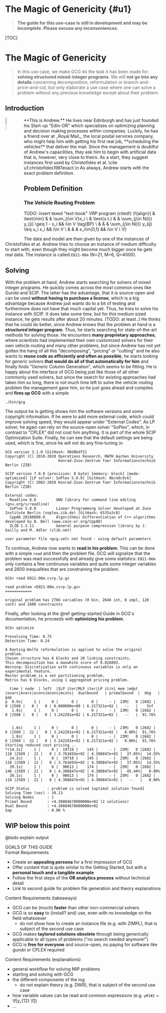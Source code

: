 # The Magic of Genericity {#u1}
> **The guide for this use-case is still in development and may be incomplete. Please excuse any inconveniences.**

[TOC]

# The Magic of Genericity
> In this use case, we make GCG do the task it has been made for: **solving structured mixed-integer programs**.
> We will **not go into any details** concerning decomposition, reformulation or
> branch-and-price-and-cut, but only elaborate a use case where one can solve
> a problem without any previous knowledge except about their problem.


## Introduction
<img src="1.png" style="float: left; padding: 0 10px 0 0; width: 10%">
**This is Andrew.** He lives near Edinburgh and has just founded his Start-up "Edin-OR" which 
specializes on optimizing planning and decision making processes within companies.
Luckily, he has a friend over at _Royal Mail_, the local postal services company, 
who might help him with getting his first real job, **scheduling the vehicles** that deliver the mail.
Since the management is doubtful of Andrew's capacilities, they ask him to begin with
artificial data that is, however, very close to theirs. As a start, they suggest instances first used by
Christofides et al. \cite u1:christofides1981exact.\n
As always, Andrew starts with the exact problem definition.


## Problem Definition
### The Vehicle Routing Problem
TODO: insert texed "text-book" VRP program (cited!)
\f{align}{
  & \text{min}
  & & \sum_{i\in V}x_i \\
  & \text{s.t.} & & \sum_{j\in N(i)} y_{ji} \geq 1 - x_i && i\in V \tag{BP} \\
  & & & \sum_{j\in N(i)} y_{ij} \leq u_i x_i && i\in V \\
  & & & x_i\in\{0,1\} && i\in V \\
  \f}

The data and model are then given by one of the instances of Christofides et al. Andrew tries to choose an instance
of medium difficulty to start with, even though they might become much bigger once he gets real data. The instance
is called `E021-06m` (N=21, M=6, Q=4000).

## Solving
With the problem at hand, Andrew starts searching for solvers of mixed integer programs. He quickly comes
across the most common ones like Gurobi and SCIP. The latter has the advantage, that it is source-open and can
be used **without having to purchase a license**, which is a big advantage because Andrew just wants do to a bit of
testing and furthermore does not have that much capital yet. Thus, he tries to solve his instance with SCIP. 
It does take some time, but for this medium sized instance, he gets results after about 20 minutes. (TODO: at least..) 
He thinks that he could do better, since Andrew knows that the problem at hand is a ***structured* integer program**.
Thus, he starts searching for state-of-the-art methods for solving those. He encounters **many proprietary approaches**, 
where scientists had implemented their own customized solvers for their own vehicle routing and many other problems, 
but since Andrew has not yet gotten the hang of all this "decomposing", "pricing" or "cutting"
and he also wants to **reuse code as efficiently and often as possible**, he starts looking
for _generic_ solvers **that would do all of that automatically for him** and finally finds "Generic Column Generation",
which seems to be fitting. He is happy about the interface of GCG being just like those of all other commonly used
solvers, but since the search for existing approaches had taken him so long, there is not much time left to solve 
the vehicle routing problem the management gave him, so he just goes ahead and compiles and **fires up GCG** with a simple

```
./bin/gcg
```
The output he is getting shows him the software versions and some copyright information.
If he were to add more external code, which could improve solving speed, they would appear under "External Codes".
As LP solver, he again can rely on the source-open solver "SoPlex", which, in contrast to "CPLEX" did not cost him
anything. It is part of the whole SCIP Optimization Suite. Finally, he can see that the default settings are being used,
which is fine, since he will not do any fine-tuning.\n

```
GCG version 3.1.0 [GitHash: 90d8bdf3]
Copyright (C) 2010-2020 Operations Research, RWTH Aachen University
                        Konrad-Zuse-Zentrum fuer Informationstechnik Berlin (ZIB)

SCIP version 7.0.0 [precision: 8 byte] [memory: block] [mode: optimized] [LP solver: SoPlex 5.0.0] [GitHash: 0bc4dc9c6]
Copyright (C) 2002-2020 Konrad-Zuse-Zentrum fuer Informationstechnik Berlin (ZIB)

External codes: 
  Readline 8.0         GNU library for command line editing (gnu.org/s/readline)
  SoPlex 5.0.0         Linear Programming Solver developed at Zuse Institute Berlin (soplex.zib.de) [GitHash: 6535a3c8]
  CppAD 20180000.0     Algorithmic Differentiation of C++ algorithms developed by B. Bell (www.coin-or.org/CppAD)
  ZLIB 1.2.11          General purpose compression library by J. Gailly and M. Adler (zlib.net)

user parameter file <gcg.set> not found - using default parameters
```
To continue, Andrew now wants to **read in his problem**. This can be done with a simple `read` and then the problem file.
GCG will signalize that the problem was read successfully and already give some statistics: `E021-06m` only contains a
few continuous variables and quite some integer variables and 2600 inequalities that are constraining the problem.
```
GCG> read E021-06m.cvrp.lp.gz 

read problem <E021-06m.cvrp.lp.gz>
============

original problem has 2766 variables (0 bin, 2646 int, 0 impl, 120 cont) and 2600 constraints
```
Finally, after looking at the @ref getting-started Guide in GCG's documentation, he proceeds with **optimizing his problem**.
```
GCG> optimize

Presolving Time: 0.75
Detection Time: 0.24

A Dantzig-Wolfe reformulation is applied to solve the original problem.
Chosen structure has 6 blocks and 20 linking constraints.
This decomposition has a maxwhite score of 0.826893.
Warning: Discretization with continuous variables is only an experimental feature.
Master problem is a set partitioning problem.
Matrix has 6 blocks, using 1 aggregated pricing problem.

  time | node  | left  |SLP iter|MLP iter|LP it/n| mem |mdpt |ovars|mvars|ocons|mcons|mcuts|  dualbound   | primalbound  |  deg   |  gap   
p  0.9s|     1 |     0 |      0 |      0 |     - |  23M|   0 |2682 |   0 |2588 |   0 |   0 | 0.000000e+00 | 6.217321e+02 |   --   |    Inf 
   1.0s|     1 |     0 |      0 |      0 |     - |  23M|   0 |2682 |   0 |2588 |   0 |   0 | 3.242201e+02 | 6.217321e+02 |   --   |  91.76%

     
   1.0s|     1 |     0 |      0 |      0 |     - |  23M|   0 |2682 |   6 |2589 |  22 |   0 | 3.242201e+02 | 6.217321e+02 |   0.00%|  91.76%
   1.0s|     1 |     0 |      0 |      0 |     - |  23M|   0 |2682 |   6 |2589 |  22 |   0 | 3.242201e+02 | 6.217321e+02 |   0.00%|  91.76%
Starting reduced cost pricing...
*r14.2s|     1 |     0 |  19718 |    145 |     - |  25M|   0 |2682 | 118 |2589 |  22 |   0 | 3.761693e+02 | 4.308847e+02 |  37.05%|  14.55%
  14.2s|     1 |     0 |  19718 |    145 |     - |  25M|   0 |2682 | 118 |2589 |  22 |   0 | 3.761693e+02 | 4.308847e+02 |  37.05%|  14.55%
  39.1s|     1 |     0 |  90613 |    174 |     - |  25M|   0 |2682 | 146 |2589 |  22 |   0 | 4.308847e+02 | 4.308847e+02 |  45.44%|   0.00%
  39.1s|     1 |     0 |  90613 |    174 |     - |  25M|   0 |2682 | 118 |2589 |  22 |   0 | 4.308847e+02 | 4.308847e+02 |   --   |   0.00%

SCIP Status        : problem is solved [optimal solution found]
Solving Time (sec) : 39.13
Solving Nodes      : 1
Primal Bound       : +4.30884678000000e+02 (2 solutions)
Dual Bound         : +4.30884678000000e+02
Gap                : 0.00 %
```

## WIP below this point
@todo explain output

GOALS OF THIS GUIDE  
Format Requirements
- Create an **appealing persona** for a first impression of GCG 
- Offer content that is quite similar to the Getting Started, but with a **personal touch and a tangible example**
- Follow the first steps of the **OR analytics process** without technical detail
- Link to second guide for problem file generation and theory explanations

Content Requirements (takeaways)  
- GCG can be (much) **faster** than other non-commercial solvers
- GCG is so **easy** to (install? and) use, even with no knowledge on the field whatsoever
  - do not show how to create an instance file (e.g. with ZIMPL), that is subject of the second use case
- GCG makes **taylored solutions obsolete** through being generically applicable to all types of problems ("no search needed anymore!")
- GCG is **free for everyone** and source-open, no paying for software like gurobi or CPLEX required 

Content Requirements (explanations)
- general workflow for solving MIP problems
- starting and solving with GCG
- the different components of the log
  - do not explain theory (e.g. DWR), that is subject of the second use case
- how variable values can be read and common expressions (e.g. `y#1#2` = \f[y_{12} \f])
- ...
